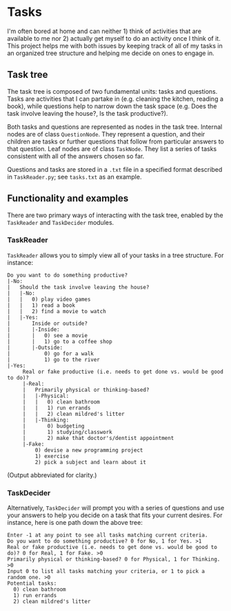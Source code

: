 # Tasks

I'm often bored at home and can neither 1) think of activities that are available to me nor 2) actually get myself to do an activity once I think of it. This project helps me with both issues by keeping track of all of my tasks in an organized tree structure and helping me decide on ones to engage in.


## Task tree

The task tree is composed of two fundamental units: tasks and questions. Tasks are activities that I can partake in (e.g. cleaning the kitchen, reading a book), while questions help to narrow down the task space (e.g. Does the task involve leaving the house?, Is the task productive?).

Both tasks and questions are represented as nodes in the task tree. Internal nodes are of class `QuestionNode`. They represent a question, and their children are tasks or further questions that follow from particular answers to that question. Leaf nodes are of class `TaskNode`. They list a series of tasks consistent with all of the answers chosen so far.

Questions and tasks are stored in a `.txt` file in a specified format described in `TaskReader.py`; see `tasks.txt` as an example.


## Functionality and examples

There are two primary ways of interacting with the task tree, enabled by the `TaskReader` and `TaskDecider` modules.

### TaskReader

`TaskReader` allows you to simply view all of your tasks in a tree structure. For instance:

```
Do you want to do something productive?
|-No:
|   Should the task involve leaving the house?
|   |-No:
|   |   0) play video games
|   |   1) read a book
|   |   2) find a movie to watch
|   |-Yes:
|       Inside or outside?
|       |-Inside:
|       |   0) see a movie
|       |   1) go to a coffee shop
|       |-Outside:
|           0) go for a walk
|           1) go to the river
|-Yes:
     Real or fake productive (i.e. needs to get done vs. would be good to do)?
     |-Real:
     |   Primarily physical or thinking-based?
     |   |-Physical:
     |   |   0) clean bathroom
     |   |   1) run errands
     |   |   2) clean mildred's litter
     |   |-Thinking:
     |       0) budgeting
     |       1) studying/classwork
     |       2) make that doctor's/dentist appointment
     |-Fake:
         0) devise a new programming project
         1) exercise
         2) pick a subject and learn about it
```
(Output abbreviated for clarity.)

### TaskDecider

Alternatively, `TaskDecider` will prompt you with a series of questions and use your answers to help you decide on a task that fits your current desires. For instance, here is one path down the above tree:

```
Enter -1 at any point to see all tasks matching current criteria.
Do you want to do something productive? 0 for No, 1 for Yes. >1
Real or fake productive (i.e. needs to get done vs. would be good to do)? 0 for Real, 1 for Fake. >0
Primarily physical or thinking-based? 0 for Physical, 1 for Thinking. >0
Input 0 to list all tasks matching your criteria, or 1 to pick a random one. >0
Potential tasks:
  0) clean bathroom
  1) run errands
  2) clean mildred's litter
```

